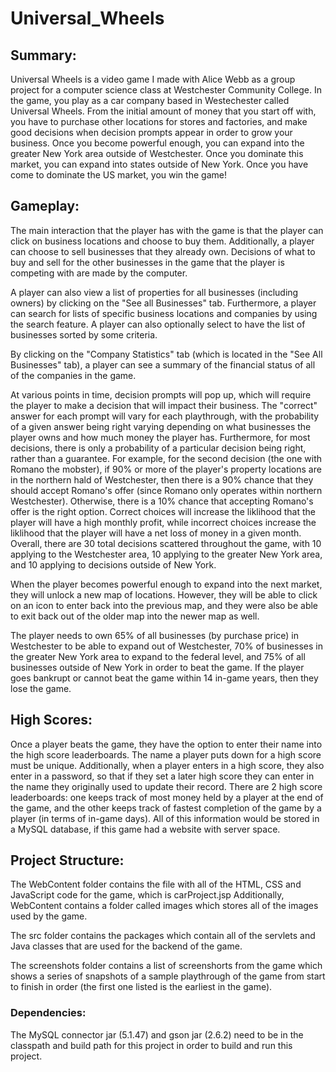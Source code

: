 # Universal_Wheels

## Summary:
Universal Wheels is a video game I made with Alice Webb as a group project for a computer science class at Westchester Community College. In the game, you play as a car company based in Westechester called Universal Wheels. From the initial amount of money that you start off with, you have to purchase other locations for stores and factories, and make good decisions when decision prompts appear in order to grow your business. Once you become powerful enough, you can expand into the greater New York area outside of Westchester. Once you dominate this market, you can expand into states outside of New York. Once you have come to dominate the US market, you win the game!

## Gameplay:
The main interaction that the player has with the game is that the player can click on business locations and choose to buy them. Additionally, a player can choose to sell businesses that they already own. Decisions of what to buy and sell for the other businesses in the game that the player is competing with are made by the computer. 

A player can also view a list of properties for all businesses (including owners) by clicking on the "See all Businesses" tab. Furthermore, a player can search for lists of specific business locations and companies by using the search feature. A player can also optionally select to have the list of businesses sorted by some criteria.

By clicking on the "Company Statistics" tab (which is located in the "See All Businesses" tab), a player can see a summary of the financial status of all of the companies in the game.

At various points in time, decision prompts will pop up, which will require the player to make a decision that will impact their business. The "correct" answer for each prompt will vary for each playthrough, with the probability of a given answer being right varying depending on what businesses the player owns and how much money the player has. Furthermore, for most decisions, there is only a probability of a particular decision being right, rather than a guarantee. For example, for the second decision (the one with Romano the mobster), if 90% or more of the player's property locations are in the northern hald of Westchester, then there is a 90% chance that they should accept Romano's offer (since Romano only operates within northern Westchester). Otherwise, there is a 10% chance that accepting Romano's offer is the right option. Correct choices will increase the liklihood that the player will have a high monthly profit, while incorrect choices increase the liklihood that the player will have a net loss of money in a given month. Overall, there are 30 total decisions scattered throughout the game, with 10 applying to the Westchester area, 10 applying to the greater New York area, and 10 applying to decisions outside of New York.

When the player becomes powerful enough to expand into the next market, they will unlock a new map of locations. However, they will be able to click on an icon to enter back into the previous map, and they were also be able to exit back out of the older map into the newer map as well.

The player needs to own 65% of all businesses (by purchase price) in Westchester to be able to expand out of Westchester, 70% of businesses in the greater New York area to expand to the federal level, and 75% of all businesses outside of New York in order to beat the game. If the player goes bankrupt or cannot beat the game within 14 in-game years, then they lose the game.

## High Scores:

Once a player beats the game, they have the option to enter their name into the high score leaderboards. The name a player puts down for a high score must be unique. Additionally, when a player enters in a high score, they also enter in a password, so that if they set a later high score they can enter in the name they originally used to update their record. There are 2 high score leaderboards: one keeps track of most money held by a player at the end of the game, and the other keeps track of fastest completion of the game by a player (in terms of in-game days). All of this information would be stored in a MySQL database, if this game had a website with server space.

## Project Structure:

The WebContent folder contains the file with all of the HTML, CSS and JavaScript code for the game, which is carProject.jsp
Additionally, WebContent contains a folder called images which stores all of the images used by the game.

The src folder contains the packages which contain all of the servlets and Java classes that are used for the backend of the game.

The screenshots folder contains a list of screenshorts from the game which shows a series of snapshots of a sample playthrough of the game from start to finish in order (the first one listed is the earliest in the game). 

### Dependencies:

The MySQL connector jar (5.1.47) and gson jar (2.6.2) need to be in the classpath and build path for this project in order to build and run this project.
